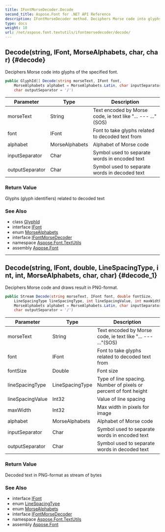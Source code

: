 ```yaml
---
title: IFontMorseDecoder.Decode
second_title: Aspose.Font for .NET API Reference
description: IFontMorseDecoder method. Deciphers Morse code into glyphs of the specified font
type: docs
weight: 10
url: /net/aspose.font.textutils/ifontmorsedecoder/decode/
---
```

## Decode(string, IFont, MorseAlphabets, char, char) {#decode}

Deciphers Morse code into glyphs of the specified font.

```csharp
public GlyphId[] Decode(string morseText, IFont font, 
    MorseAlphabets alphabet = MorseAlphabets.Latin, char inputSeparator = ' ', 
    char outputSeparator = '/')
```

| Parameter | Type | Description |
| --- | --- | --- |
| morseText | String | Text encoded by Morse code, ie text like "... --- ..."(SOS) |
| font | IFont | Font to take glyphs related to decoded text from |
| alphabet | MorseAlphabets | Alphabet of Morse code |
| inputSeparator | Char | Symbol used to separate words in encoded text |
| outputSeparator | Char | Symbol used to separate words in decoded text |

### Return Value

Glyphs (glyph identifiers) related to decoded text

### See Also

* class [GlyphId](../../../aspose.font.glyphs/glyphid/)
* interface [IFont](../../../aspose.font/ifont/)
* enum [MorseAlphabets](../../morsealphabets/)
* interface [IFontMorseDecoder](../)
* namespace [Aspose.Font.TextUtils](../../ifontmorsedecoder/)
* assembly [Aspose.Font](../../../)

---

## Decode(string, IFont, double, LineSpacingType, int, int, MorseAlphabets, char, char) {#decode_1}

Deciphers Morse code and draws result in PNG-format.

```csharp
public Stream Decode(string morseText, IFont font, double fontSize, 
    LineSpacingType lineSpacingType, int lineSpacingValue, int maxWidth, 
    MorseAlphabets alphabet = MorseAlphabets.Latin, char inputSeparator = ' ', 
    char outputSeparator = '/')
```

| Parameter | Type | Description |
| --- | --- | --- |
| morseText | String | Text encoded by Morse code, ie text like "... --- ..."(SOS) |
| font | IFont | Font to take glyphs related to decoded text from |
| fontSize | Double | Font size |
| lineSpacingType | LineSpacingType | Type of line spacing. Number of pixels or percent of font height |
| lineSpacingValue | Int32 | Value of line spacing |
| maxWidth | Int32 | Max width in pixels for image |
| alphabet | MorseAlphabets | Alphabet of Morse code |
| inputSeparator | Char | Symbol used to separate words in encoded text |
| outputSeparator | Char | Symbol used to separate words in decoded text |

### Return Value

Decoded text in PNG-format as stream of bytes

### See Also

* interface [IFont](../../../aspose.font/ifont/)
* enum [LineSpacingType](../../../aspose.font.renderers/renderingutils.linespacingtype/)
* enum [MorseAlphabets](../../morsealphabets/)
* interface [IFontMorseDecoder](../)
* namespace [Aspose.Font.TextUtils](../../ifontmorsedecoder/)
* assembly [Aspose.Font](../../../)


